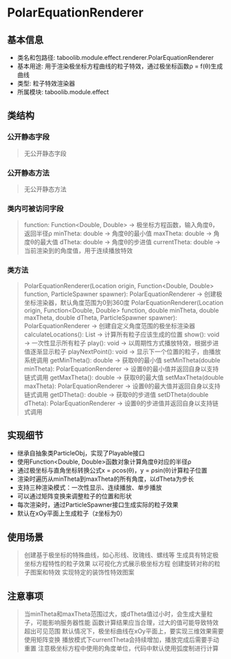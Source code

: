 # PolarEquationRenderer

## 基本信息
- 类名和包路径: taboolib.module.effect.renderer.PolarEquationRenderer
- 基本用途: 用于渲染极坐标方程曲线的粒子特效，通过极坐标函数ρ = f(θ)生成曲线
- 类型: 粒子特效渲染器
- 所属模块: taboolib.module.effect

## 类结构

### 公开静态字段
> 无公开静态字段

### 公开静态方法
> 无公开静态方法

### 类内可被访问字段
> function: Function<Double, Double> -> 极坐标方程函数，输入角度θ，返回半径ρ
> minTheta: double -> 角度θ的最小值
> maxTheta: double -> 角度θ的最大值
> dTheta: double -> 角度θ的步进值
> currentTheta: double -> 当前渲染到的角度值，用于连续播放特效

### 类方法
> PolarEquationRenderer(Location origin, Function<Double, Double> function, ParticleSpawner spawner): PolarEquationRenderer -> 创建极坐标渲染器，默认角度范围为0到360度
> PolarEquationRenderer(Location origin, Function<Double, Double> function, double minTheta, double maxTheta, double dTheta, ParticleSpawner spawner): PolarEquationRenderer -> 创建自定义角度范围的极坐标渲染器
> calculateLocations(): List<Location> -> 计算所有粒子应该生成的位置
> show(): void -> 一次性显示所有粒子
> play(): void -> 以周期性方式播放特效，根据步进值逐渐显示粒子
> playNextPoint(): void -> 显示下一个位置的粒子，由播放系统调用
> getMinTheta(): double -> 获取θ的最小值
> setMinTheta(double minTheta): PolarEquationRenderer -> 设置θ的最小值并返回自身以支持链式调用
> getMaxTheta(): double -> 获取θ的最大值
> setMaxTheta(double maxTheta): PolarEquationRenderer -> 设置θ的最大值并返回自身以支持链式调用
> getDTheta(): double -> 获取θ的步进值
> setDTheta(double dTheta): PolarEquationRenderer -> 设置θ的步进值并返回自身以支持链式调用

## 实现细节
- 继承自抽象类ParticleObj，实现了Playable接口
- 使用Function<Double, Double>函数对象计算角度θ对应的半径ρ
- 通过极坐标与直角坐标转换公式x = ρcos(θ)，y = ρsin(θ)计算粒子位置
- 渲染时遍历从minTheta到maxTheta的所有角度，以dTheta为步长
- 支持三种渲染模式：一次性显示、连续播放、单步播放
- 可以通过矩阵变换来调整粒子的位置和形状
- 每次渲染时，通过ParticleSpawner接口生成实际的粒子效果
- 默认在xOy平面上生成粒子（z坐标为0）

## 使用场景
> 创建基于极坐标的特殊曲线，如心形线、玫瑰线、螺线等
> 生成具有特定极坐标方程特性的粒子效果
> 以可视化方式展示极坐标方程
> 创建旋转对称的粒子图案和特效
> 实现特定的装饰性特效图案

## 注意事项
> 当minTheta和maxTheta范围过大，或dTheta值过小时，会生成大量粒子，可能影响服务器性能
> 函数计算结果应当合理，过大的值可能导致特效超出可见范围
> 默认情况下，极坐标曲线在xOy平面上，要实现三维效果需要使用矩阵变换
> 播放模式下currentTheta会持续增加，播放完成后需要手动重置
> 注意极坐标方程中使用的角度单位，代码中默认使用弧度制进行计算
